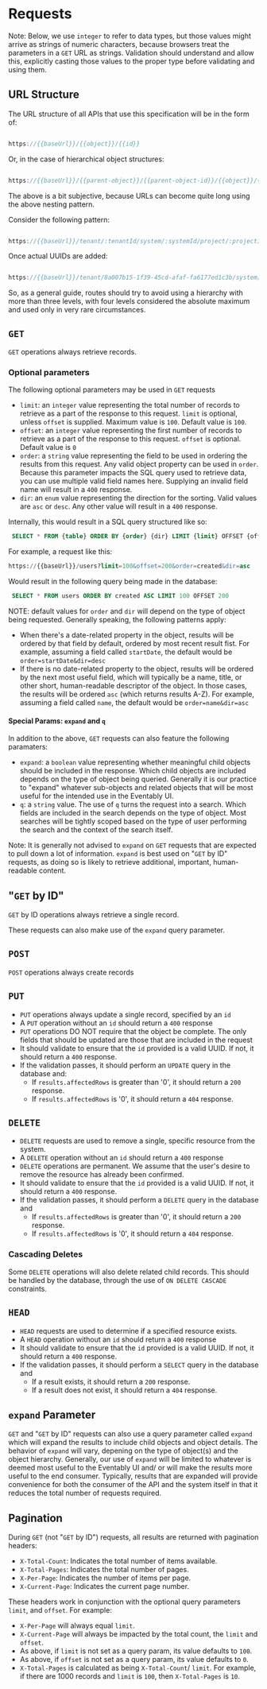 # Requests

Note: Below, we use `integer` to refer to data types, but those values might arrive
as strings of numeric characters, because browsers treat the parameters in a `GET` URL as strings. Validation should understand and allow this, explicitly casting
those values to the proper type before validating and using them.

## URL Structure

The URL structure of all APIs that use this specification will be in the form of:

```javascript

https://{{baseUrl}}/{{object}}/{{id}}

```

Or, in the case of hierarchical object structures:

```javascript

https://{{baseUrl}}/{{parent-object}}/{{parent-object-id}}/{{object}}/{{id}}

```

The above is a bit subjective, because URLs can become quite long using the above nesting pattern.

Consider the following pattern:

```javascript

https://{{baseUrl}}/tenant/:tenantId/system/:systemId/project/:projectId/issues/:issueId/comment/:commentId

```

Once actual UUIDs are added:

```javascript

https://{{baseUrl}}/tenant/8a007b15-1f39-45cd-afaf-fa6177ed1c3b/system/b3f022a4-2970-4840-b9bb-3d14709c9d2a/project/af6c1308-613f-40ff-9133-a6b993249c8/issues/3f16dca9-870e-4692-be2a-ea6d883b9dfd/comment/c0b2c9df-1df8-4b7c-bb1e-3e449ce746af


```

So, as a general guide, routes should try to avoid using a hierarchy with more than three levels, with four levels considered the absolute maximum and used only in very rare circumstances.

## `GET`

`GET` operations always retrieve records.

### Optional parameters

The following optional parameters may be used in `GET` requests

* `limit`: an `integer` value representing the total number of records to retrieve as a part of the response to this request. `limit` is optional, unless `offset` is supplied. Maximum value is `100`. Default value is `100`.
* `offset`: an `integer` value representing the first number of records to retrieve as a part of the response to this request. `offset` is optional. Default value is `0`
* `order`: a `string` value representing the field to be used in ordering the results from this request. Any valid object property can be used in `order`. Because this parameter impacts the SQL query used to retrieve data, you can use multiple valid field names here. Supplying an invalid field name will result in a `400` response.
* `dir`: an `enum` value representing the direction for the sorting. Valid values are `asc` or `desc`. Any other value will result in a `400` response.

Internally, this would result in a SQL query structured like so:

```SQL
 SELECT * FROM {table} ORDER BY {order} {dir} LIMIT {limit} OFFSET {offset}
```

For example, a request like this:

```SQL
https://{{baseUrl}}/users?limit=100&offset=200&order=created&dir=asc
```

Would result in the following query being made in the database:

```sql
 SELECT * FROM users ORDER BY created ASC LIMIT 100 OFFSET 200

```

NOTE: default values for `order` and `dir` will depend on the type of object being requested. Generally speaking, the following patterns apply:

* When there's a date-related property in the object, results will be ordered by that field by default, ordered by most recent result fist.  For example, assuming a field called `startDate`, the default would be `order=startDate&dir=desc`
* If there is no date-related property to the object, results will be ordered by the next most useful field, which will typically be a name, title, or other short, human-readable descriptor of the object. In those cases, the results will be ordered `asc` (which returns results A-Z). For example, assuming a field called `name`, the default would be `order=name&dir=asc`

#### Special Params: `expand` and `q`

In addition to the above, `GET` requests can also feature the following paramaters:

* `expand`: a `boolean` value representing whether meaningful child objects should be included in the response. Which child objects are included depends on the type of object being queried. Generally it is our practice to "expand" whatever sub-objects and related objects that will be most useful for the intended use in the Eventably UI.
* `q`: a `string` value. The use of `q` turns the request into a search. Which fields are included in the search depends on the type of object. Most searches will be tightly scoped based on the type of user performing the search and the context of the search itself.

Note: It is generally not advised to `expand` on `GET` requests that are expected to pull down a lot of information. `expand` is best used on "`GET` by ID" requests, as doing so is likely to retrieve additional, important, human-readable content.

## "`GET` by ID"

`GET` by ID operations always retrieve a single record.

These requests can also make use of the `expand` query parameter.

## `POST`

`POST` operations always create records

## `PUT`

* `PUT` operations always update a single record, specified by an `id`
* A `PUT` operation without an `id` should return a `400` response
* `PUT` operations DO NOT require that the object be complete. The only fields that should be updated are those that are included in the request
* It should validate to ensure that the `id` provided is a valid UUID. If not, it should return a `400` response.
* If the validation passes, it should perform an `UPDATE` query in the database and:
  * If `results.affectedRows` is greater than '0', it should return a `200` response.  
  * If `results.affectedRows` is '0', it should return a `404` response.

## `DELETE`

* `DELETE` requests are used to remove a single, specific resource from the system.
* A `DELETE` operation without an `id` should return a `400` response
* `DELETE` operations are permanent. We assume that the user's desire to remove the resource has already been confirmed.
* It should validate to ensure that the `id` provided is a valid UUID. If not, it should return a `400` response.
* If the validation passes, it should perform a `DELETE` query in the database and
  * If `results.affectedRows` is greater than '0', it should return a `200` response.  
  * If `results.affectedRows` is '0', it should return a `404` response.

### Cascading Deletes

Some `DELETE` operations will also delete related child records. This should be handled by the database, through the use of `ON DELETE CASCADE` constraints.

## `HEAD`

* `HEAD` requests are used to determine if a specified resource exists.  
* A `HEAD` operation without an `id` should return a `400` response
* It should validate to ensure that the `id` provided is a valid UUID. If not, it should return a `400` response.
* If the validation passes, it should perform a `SELECT` query in the database and
  * If a result exists, it should return a `200` response.  
  * If a result does not exist, it should return a `404` response.

## `expand` Parameter

`GET` and "`GET` by ID" requests can also use a query parameter called `expand` which will expand the results to include child objects and object details. The behavior of `expand` will vary, depening on the type of object(s) and the object hierarchy. Generally, our use of `expand` will be limited to whatever is deemed most useful to the Eventably UI and/ or will make the results more useful to the end consumer. Typically, results that are expanded will provide convenience for both the consumer of the API and the system itself in that it reduces the total number of requests required.

## Pagination

During `GET` (not "`GET` by ID") requests, all results are returned with pagination headers:

* `X-Total-Count`: Indicates the total number of items available.
* `X-Total-Pages`: Indicates the total number of pages.
* `X-Per-Page`: Indicates the number of items per page.
* `X-Current-Page`: Indicates the current page number.

These headers work in conjunction with the optional query parameters `limit`, and `offset`. For example:

* `X-Per-Page` will always equal `limit`.
* `X-Current-Page` will always be impacted by the total count, the `limit` and `offset`.
* As above, if `limit` is not set as a query param, its value defaults to `100`.
* As above, if `offset` is not set as a query param, its value defaults to `0`.
* `X-Total-Pages` is calculated as being `X-Total-Count`/ `limit`.  For example, if there are 1000 records and `limit` is `100`, then `X-Total-Pages` is `10`.
